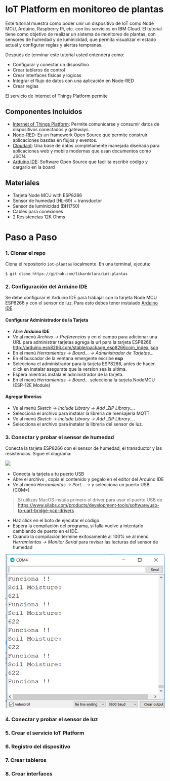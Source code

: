 # IoT Platform en monitoreo de plantas

Este tutorial muestra como poder unir un dispositivo de IoT como Node MCU, Arduino, Raspberry Pi, etc. con los servicios en IBM Cloud. El tutorial tiene como objetivo de realizar un sistema de monitoreo de plantas, con sensores de humedad y de luminicidad, que permita visualizar el estado actual y configurar reglas y alertas tempranas.

Después de terminar este tutorial usted entenderá como: 

* Configurar y conectar un dispositivo
* Crear tableros de control
* Crear interfaces fisicas y logicas
* Integrar el flujo de datos con una aplicación en Node-RED
* Crear reglas

El servicio de Internet of Things Platform permite 


## Componentes Incluidos

* [Internet of Things Platform](https://console.bluemix.net/catalog/services/internet-of-things-platform): Permite comunicarse y consumir datos de dispositivos conectados y gateways.
* [Node-RED](https://nodered.org/): Es un framework Open Source que permite construir aplicaciones basdas en flujos y eventos.
* [Cloudant](https://console.ng.bluemix.net/catalog/services/cloudant-nosql-db): Una base de datos completamente manejada diseñada para aplicaciones web y mobile modernas que usan documentos como JSON.
* [Arduino IDE](https://www.arduino.cc/en/Main/Software): Software Open Source que facilita escribir código y cargarlo en la board


## Materiales

* Tarjeta Node MCU with ESP8266
* Sensor de humedad (HL-69) + transductor
* Sensor de luminicidad (BH1750)
* Cables para conexiones
* 2 Resistencias 12K Ohms

# Paso a Paso

### 1. Clonar el repo

Clona el repositorio `iot-plantas` localmente. En una terminal, ejecuta:

```
$ git clone https://github.com/libardolara/iot-plantas
```

### 2. Configuración del Arduino IDE

Se debe configurar el Arduino IDE para trabajar con la tarjeta Node MCU ESP8266 y con el sensor de luz. Para esto debes tener instalado [Arduino IDE](https://www.arduino.cc/en/Main/Software).

#### Configurar Administrador de la Tarjeta

* Abre **Arduino IDE**
* Ve al menú _Archivo -> Preferencias_ y en el campo para adicionar una URL para administrar tarjetas agrega la url para la tarjeta ESP8266 http://arduino.esp8266.com/stable/package_esp8266com_index.json
* En el menú _Herramientas -> Board... -> Administrador de Tarjetas..._
* En el buscador de la ventana emergente escribe **esp**
* Selecciona el administrador para la tarjeta ESP8266, antes de hacer click en instalar asegurate que la version sea la ultima.
* Espera mientras instala el administrador de la tarjeta.
* En el menú _Herramientas -> Board..._ selecciona la tarjeta NodeMCU (ESP-12E Module)

#### Agregar librerias

* Ve al menú _Sketch -> Include Library -> Add .ZIP Library..._.
* Selecciona el archivo [](pubsubclient-2.3.zip) para instalar la libreria de mensajeria MQTT.
* Ve al menú _Sketch -> Include Library -> Add .ZIP Library..._.
* Selecciona el archivo [](BH1750-master.zip) para instalar la libreria del sensor de luz.

### 3. Conectar y probar el sensor de humedad

Conecta la tarjeta ESP8266 con el sensor de humedad, el transductor y las resistencias. Sigue el diagrama:

![](img/diagram_humidity)

* Conecta la tarjeta a tu puerto USB
* Abre el archivo [](codes/humidity_sensor.ccp), copia el contenido y pegalo en el editor del Arduino IDE
* Ve al menú _Herramientas -> Port... ->_ y selecciona un puerto USB (COM*)

> Si utilizas MacOS instala primero el driver para usar el puerto USB de https://www.silabs.com/products/development-tools/software/usb-to-uart-bridge-vcp-drivers

* Haz click en el boto de ejecutar el código.
* Espera la compilación del programa, si falla vuelve a intentarlo cambiando de puerto en el IDE.
* Cuando la compilación termine exitosamente al 100% ve al menú _Herramientas -> Monitor Serial_ para revisar las lecturas del sensor de humedad

![](img/humidity_monitor.png)

### 4. Conectar y probar el sensor de luz


### 5. Crear el servicio IoT Platform


### 6. Registro del dispositivo


### 7. Crear tableros


### 8. Crear interfaces


